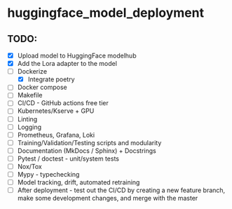 # huggingface_model_deployment

## TODO:
- [X] Upload model to HuggingFace modelhub
- [X] Add the Lora adapter to the model
- [ ] Dockerize
    - [X] Integrate poetry
- [ ] Docker compose
- [ ] Makefile
- [ ] CI/CD - GitHub actions free tier
- [ ] Kubernetes/Kserve + GPU
- [ ] Linting
- [ ] Logging
- [ ] Prometheus, Grafana, Loki
- [ ] Training/Validation/Testing scripts and modularity
- [ ] Documentation (MkDocs / Sphinx) + Docstrings
- [ ] Pytest / doctest - unit/system tests
- [ ] Nox/Tox
- [ ] Mypy  - typechecking
- [ ] Model tracking, drift, automated retraining
- [ ] After deployment - test out the CI/CD by creating a new feature branch, make some development changes, and merge with the master
